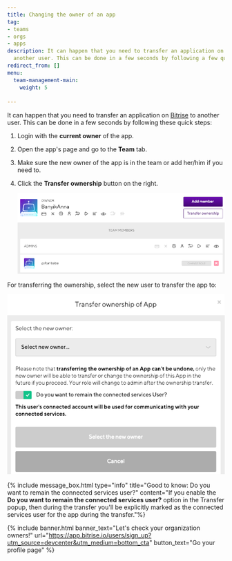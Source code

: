 ```yaml
---
title: Changing the owner of an app
tag:
- teams
- orgs
- apps
description: It can happen that you need to transfer an application on Bitrise to
  another user. This can be done in a few seconds by following a few quick steps.
redirect_from: []
menu:
  team-management-main:
    weight: 5

---
```

It can happen that you need to transfer an application on [Bitrise](https://www.bitrise.io) to another user. This can be done in a few seconds by following these quick steps:

1. Login with the **current owner** of the app.
2. Open the app's page and go to the **Team** tab.
3. Make sure the new owner of the app is in the team or add her/him if you need to.
4. Click the **Transfer ownership** button on the right.

   ![](/img/change-role.png)

For transferring the ownership, select the new user to transfer the app to:

![](/img/select-owner.png)

{% include message_box.html type="info" title="Good to know: Do you want to remain the connected services user?" content="If you enable the **Do you want to remain the connected services user?** option in the Transfer popup, then during the transfer you'll be explicitly marked as the connected services user for the app during the transfer."%}

{% include banner.html banner_text="Let's check your organization owners!" url="https://app.bitrise.io/users/sign_up?utm_source=devcenter&utm_medium=bottom_cta" button_text="Go your profile page" %}